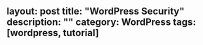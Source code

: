 layout: post
title: "WordPress Security"
description: ""
category: WordPress
tags: [wordpress, tutorial]
---

